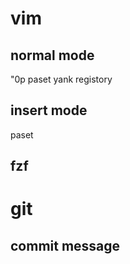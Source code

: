 # vim
## normal mode
"0p paset yank registory

## insert mode
<C-R> paset

## fzf

# git
## commit message

